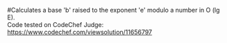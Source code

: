 #Calculates a base 'b' raised to the exponent 'e' modulo a number in O (lg E).  
Code tested on CodeChef Judge: https://www.codechef.com/viewsolution/11656797
